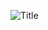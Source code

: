 ![Title](https://github.com/Osongpodo/ContourLineShader/assets/73912947/2f44a49f-1e97-4a11-9a6c-c60adedf2ad5)
